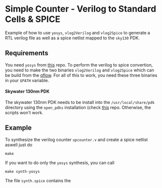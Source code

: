 # Simple Counter - Verilog to Standard Cells & SPICE
Example of how to use `yosys`, `vlog2Verilog` and `vlog2Spice` to generate a RTL verilog file as well as a spice netlist mapped to the `sky130` PDK.

## Requirements
You need `yosys` from [this](https://github.com/YosysHQ/yosys) repo. To perform the verilog to spice convertion, you need to make the two
binaries `vlog2Verilog` and `vlog2Spice` which can be build from the [qflow](https://github.com/RTimothyEdwards/qflow). For all of this to work, you need
these three binaries in your `$PATH` variable.

#### Skywater 130nm PDK
The skywater 130nm PDK needs to be install into the `/usr/local/share/pdk` directory using the `open_pdks` installation 
(check [this](https://github.com/RTimothyEdwards/open_pdks) repo. Otherwise, the scripts won't work.

## Example
To synthesize the verilog counter `upcounter.v` and create a spice netlist aswell just do
```
make
```
If you want to do only the `yosys` synthesis, you can call
```
make synth-yosys
```
The file `synth.spice` contains the
